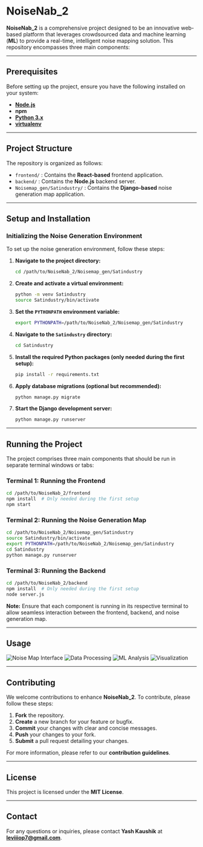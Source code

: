 # **NoiseNab_2**

**NoiseNab_2** is a comprehensive project designed to be an innovative web-based platform that leverages
crowdsourced data and machine learning (**ML**) to provide a real-time, intelligent noise mapping solution. This repository encompasses three main components:

---

## **Prerequisites**

Before setting up the project, ensure you have the following installed on your system:

- **[Node.js](https://nodejs.org/en/download/)**
- **npm**
- **[Python 3.x](https://www.python.org/downloads/)**
- **[virtualenv](https://virtualenv.pypa.io/en/latest/installation.html)**

---

## **Project Structure**

The repository is organized as follows:

- `frontend/` : Contains the **React-based** frontend application.
- `backend/` : Contains the **Node.js** backend server.
- `Noisemap_gen/Satindustry/` : Contains the **Django-based** noise generation map application.

---

## **Setup and Installation**

### **Initializing the Noise Generation Environment**

To set up the noise generation environment, follow these steps:

1. **Navigate to the project directory:**
   ```bash
   cd /path/to/NoiseNab_2/Noisemap_gen/Satindustry
   ```

2. **Create and activate a virtual environment:**
   ```bash
   python -m venv Satindustry
   source Satindustry/bin/activate
   ```

3. **Set the `PYTHONPATH` environment variable:**
   ```bash
   export PYTHONPATH=/path/to/NoiseNab_2/Noisemap_gen/Satindustry
   ```

4. **Navigate to the `Satindustry` directory:**
   ```bash
   cd Satindustry
   ```

5. **Install the required Python packages (only needed during the first setup):**
   ```bash
   pip install -r requirements.txt
   ```

6. **Apply database migrations (optional but recommended):**
   ```bash
   python manage.py migrate
   ```

7. **Start the Django development server:**
   ```bash
   python manage.py runserver
   ```

---

## **Running the Project**

The project comprises three main components that should be run in separate terminal windows or tabs:

### **Terminal 1: Running the Frontend**
```bash
cd /path/to/NoiseNab_2/frontend
npm install  # Only needed during the first setup
npm start
```

### **Terminal 2: Running the Noise Generation Map**
```bash
cd /path/to/NoiseNab_2/Noisemap_gen/Satindustry
source Satindustry/bin/activate
export PYTHONPATH=/path/to/NoiseNab_2/Noisemap_gen/Satindustry
cd Satindustry
python manage.py runserver
```

### **Terminal 3: Running the Backend**
```bash
cd /path/to/NoiseNab_2/backend
npm install  # Only needed during the first setup
node server.js
```

**Note:** Ensure that each component is running in its respective terminal to allow seamless interaction between the frontend, backend, and noise generation map.

---

## **Usage**

![Noise Map Interface](https://github.com/user-attachments/assets/931dd236-3566-433f-a788-8304d4fbac58)
![Data Processing](https://github.com/user-attachments/assets/4f89aecf-62e0-494c-b774-61e9f6b2c68a)
![ML Analysis](https://github.com/user-attachments/assets/33cec25c-f544-4cc5-9109-a908e8e70a46)
![Visualization](https://github.com/user-attachments/assets/67735d3e-12ab-4e6b-9e04-7328af5a9570)

---

## **Contributing**

We welcome contributions to enhance **NoiseNab_2**. To contribute, please follow these steps:

1. **Fork** the repository.
2. **Create** a new branch for your feature or bugfix.
3. **Commit** your changes with clear and concise messages.
4. **Push** your changes to your fork.
5. **Submit** a pull request detailing your changes.

For more information, please refer to our **contribution guidelines**.

---

## **License**

This project is licensed under the **MIT License**.

---

## **Contact**

For any questions or inquiries, please contact **Yash Kaushik** at **leviiiop7@gmail.com**.
